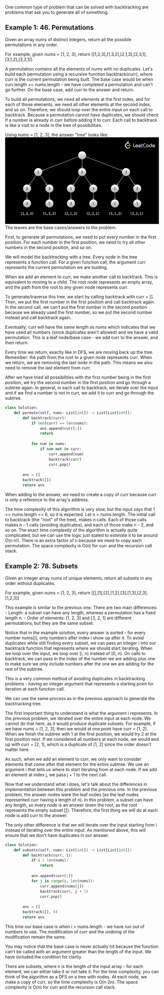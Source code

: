 One common type of problem that can be solved with backtracking are problems that ask you to generate all of something.

<h2>Example 1: 46. Permutations</h2>

Given an array nums of distinct integers, return all the possible permutations in any order.

For example, given nums = [1, 2, 3], return [[1,2,3],[1,3,2],[2,1,3],[2,3,1],[3,1,2],[3,2,1]].

A permutation contains all the elements of nums with no duplicates. 
Let's build each permutation using a recursive function backtrack(curr), where curr is the current permutation being built. 
The base case would be when curr.length == nums.length - we have completed a permutation and can't go further. 
On the base case, add curr to the answer and return.

To build all permutations, we need all elements at the first index, and for each of those elements, 
we need all other elements at the second index, and so on. Therefore, 
we should loop over the entire input on each call to backtrack. Because a permutation cannot have duplicates, 
we should check if a number is already in curr before adding it to curr. Each call to backtrack is like a visit 
to a node in the tree of possibilities.

Using nums = [1, 2, 3], the answer "tree" looks like:
![img.png](attachment01.png)
The leaves are the base cases/answers to the problem.

First, to generate all permutations, we need to put every number in the first position. For each number in the first position, 
we need to try all other numbers in the second position, and so on.

We will model the backtracking with a tree. Every node in the tree represents a function call. For a given function call, 
the argument curr represents the current permutation we are buiding.

When we add an element to curr, we make another call to backtrack. This is equivalent to moving to a child. 
The root node represents an empty array, and the path from the root to any given node represents curr.

To generate/traverse this tree, we start by calling backtrack with curr = []. Then, we put the first number in the first position 
and call backtrack again. In the second call, we can't put the first number in the second position 
because we already used the first number, so we put the second number instead and call backtrack again.

Eventually, curr will have the same length as nums which indicates that we have used all numbers 
(since duplicates aren't allowed) and we have a valid permutation. This is a leaf node/base case - we add curr to the answer, 
and then return.

Every time we return, exactly like in DFS, we are moving back up the tree. 
Remember: the path from the root to a given node represents curr. When we return, we are removing the last node in the path. 
This means we also need to remove the last element from curr.

After we have tried all possibilities with the first number being in the first position, 
we try the second number in the first position and go through a subtree again. In general, in each call to backtrack, 
we iterate over the input and if we find a number is not in curr, we add it to curr and go through the subtree.

```python
class Solution:
    def permute(self, nums: List[int]) -> List[List[int]]:
        def backtrack(curr):
            if len(curr) == len(nums):
                ans.append(curr[:])
                return
        
            for num in nums:
                if num not in curr:
                    curr.append(num)
                    backtrack(curr)
                    curr.pop()
            
        ans = []
        backtrack([])
        return ans

```

When adding to the answer, we need to create a copy of curr because curr is only a reference to the array's address.

The time complexity of this algorithm is very slow, but the input says that 1 <= nums.length <= 6, so it is expected. 
Let n = nums.length. The initial call to backtrack (the "root" of the tree), makes n calls. 
Each of those calls makes n - 1 calls (avoiding duplicates), and each of those make n - 2, and so on. 
The exact time complexity of the algorithm is actually quite complicated, 
but we can use the logic just stated to estimate it to be around O(n⋅n!). 
There is an extra factor of n because we need to copy each permutation. 
The space complexity is O(n) for curr and the recursion call stack.

<h2>Example 2: 78. Subsets</h2>

Given an integer array nums of unique elements, return all subsets in any order without duplicates.

For example, given nums = [1, 2, 3], return [[],[1],[2],[1,2],[3],[1,3],[2,3],[1,2,3]]

This example is similar to the previous one. There are two main differences: - Length: a subset can have any length, 
whereas a permutation has a fixed length n. - Order of elements: [1, 2, 3] and [3, 2, 1] are different permutations, 
but they are the same subset.

Notice that in the example solution, every answer is sorted - for every number nums[i], 
only numbers after index i show up after it. To avoid duplicates while still finding every subset, 
we can pass an integer i into our backtrack function that represents where we should start iterating. 
When we loop over the input, we loop over [i, n) instead of [0, n). On calls to backtrack, 
we can pass in the index of the number we are adding plus one to make sure we only include numbers after the one we are adding 
for the rest of the subtree.

This is a very common method of avoiding duplicates in backtracking problems - having an integer argument 
that represents a starting point for iteration at each function call.

We can use the same process as in the previous approach to generate the backtracking tree.

The first important thing to understand is what the argument i represents. In the previous problem, 
we iterated over the entire input at each node. We cannot do that here, as it would produce duplicate subsets. 
For example, if we have nums = [1, 2, 3], then we would at one point have curr = [1, 2]. 
When we finish the subtree with 1 at the first position, we would try 2 at the first position next. 
If we considered all numbers at each node, we would end up with curr = [2, 1], 
which is a duplicate of [1, 2] since the order doesn't matter here.

As such, when we add an element to curr, we only want to consider elements that come after that element for the entire subtree. 
We use an argument i that tells us where to start iterating from at each node. If we add an element at index j, 
we pass j + 1 to the next call.

Now that we understand what i does, let's talk about the differences in implementation between this problem and the previous one. 
In the previous problem, the answer nodes were the leaf nodes (as the leaf nodes represented curr having a length of n). 
In this problem, a subset can have any length, so every node is an answer (even the root, as the root represents the empty subset []). 
Therefore, the first thing we will do at each node is add curr to the answer.

The only other difference is that we will iterate over the input starting from i instead of iterating over the entire input. 
As mentioned above, this will ensure that we don't have duplicates in our answer.

```python
class Solution:
    def subsets(self, nums: List[int]) -> List[List[int]]:
        def backtrack(curr, i):
            if i > len(nums):
                return

            ans.append(curr[:])
            for j in range(i, len(nums)):
                curr.append(nums[j])
                backtrack(curr, j + 1)
                curr.pop()

        ans = []
        backtrack([], 0)
        return ans

```

This time our base case is when i > nums.length - we have run out of numbers to use. 
The modification of curr and the undoing of the modification remain the same.

You may notice that the base case is never actually hit because the function can't be called with an argument greater 
than the length of the input. We have included the condition for clarity.

There are subsets, where n is the length of the input array - for each element, we can either take it or not take it. 
For the time complexity, you can think of the algorithm as a DFS on a tree with nodes. At each node, 
we make a copy of curr, so the time complexity is O(n⋅2n). 
The space complexity is O(n) for curr and the recursion call stack.
